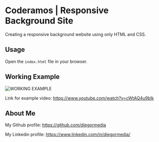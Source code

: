 # Coderamos | Responsive Background Site

Creating a responsive background website using only HTML and CSS.

## Usage

Open the `index.html` file in your browser.

## Working Example

![WORKING EXAMPLE](https://img.youtube.com/vi/cWtAQ4u9blk/0.jpg)

Link for example video: https://www.youtube.com/watch?v=cWtAQ4u9blk

## About Me

My Github profile: https://github.com/diegormedia

My Linkedin profile: https://www.linkedin.com/in/diegormedia/
